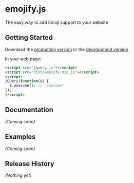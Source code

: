 # emojify.js

The easy way to add Emoji support to your website

## Getting Started
Download the [production version][min] or the [development version][max].

[min]: https://raw.github.com/hassankhan/emojify.js/master/dist/emojify.min.js
[max]: https://raw.github.com/hassankhan/emojify.js/master/dist/emojify.js

In your web page:

```html
<script src="jquery.js"></script>
<script src="dist/emojify.min.js"></script>
<script>
jQuery(function($) {
  $.awesome(); // "awesome"
});
</script>
```

## Documentation
_(Coming soon)_

## Examples
_(Coming soon)_

## Release History
_(Nothing yet)_
